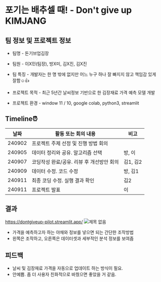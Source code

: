 # 포기는 배추셀 때! - Don't give up KIMJANG

## 팀 정보 및 프로젝트 정보
* 팀명 - 돈기브업김장
* 팀원 - 이X민(팀장), 방X미, 김X진, 김X진
* 팀 특징 - 개발자는 한 명 밖에 없지만 어느 누구 하나 잘 빠지지 않고 책임감 있게 잘함☺👍

* 프로젝트 목적 - 최근 5년간 날씨정보 기반으로 한 김장재료 가격 예측 모델 개발
* 프로젝트 환경 - window 11 / 10, google colab, python3, streamlit

## Timeline⏰
|날짜|활동 또는 회의 내용|비고|
|---|---|---|
|240902|프로젝트 주제 선정 및 진행 방법 회의||
|240905|데이터 정리와 공유. 알고리즘 선택|방, 이|
|240907|코딩작성 완료/공유. 리뷰 후 개선방안 회의|김1, 김2|
|240909|데이터 수정. 코드 수정|방, 김1|
|240911|최종 코딩 수정. 실행 결과 확인|김2|
|240911|프로젝트 발표|이|

## 결과
https://dontgiveup-pilot.streamlit.app/
![제목 없음](https://github.com/user-attachments/assets/300730df-1493-452d-939f-817b00c6f873)

* 가격을 예측하고자 하는 야채와 정보를 넣으면 되는 간단한 조작방법
* 왼쪽은 조작하고, 오른쪽은 데이터셋과 세부적인 분석 정보를 보여줌
  
## 피드백
* 날씨 및 김장재료 가격을 자동으로 업데이트 하는 방식이 필요.
* 안예쁨. 좀 더 사용자 친화적으로 바꿨으면 좋았을 거 같음.
